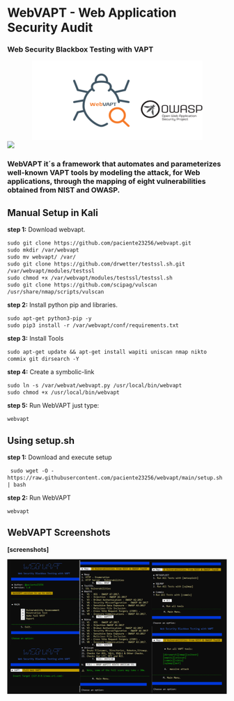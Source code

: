 # WebVAPT - Web Application Security Audit
###  Web Security Blackbox Testing with VAPT

<center><img src="https://raw.githubusercontent.com/paciente23256/webvapt/main/images/logo.png">
</center>

<a target="_blank" href="https://en.wikipedia.org/wiki/Python_(programming_language)">
<img src="https://img.shields.io/static/v1?label=python&message=3.10%20|%203.11&color=informational&logo=python"/>
</a>
<p></p>

### WebVAPT it´s a framework that automates and parameterizes well-known VAPT tools by modeling the attack, for Web applications, through the mapping of eight vulnerabilities obtained from NIST and OWASP.

     
## Manual Setup in Kali 

**step 1:** Download webvapt. 

    sudo git clone https://github.com/paciente23256/webvapt.git
    sudo mkdir /var/webvapt
    sudo mv webvapt/ /var/
    sudo git clone https://github.com/drwetter/testssl.sh.git /var/webvapt/modules/testssl
    sudo chmod +x /var/webvapt/modules/testssl/testssl.sh
    sudo git clone https://github.com/scipag/vulscan /usr/share/nmap/scripts/vulscan
        
**step 2:** Install python pip and libraries.

    sudo apt-get python3-pip -y
    sudo pip3 install -r /var/webvapt/conf/requirements.txt

**step 3:** Install Tools

    sudo apt-get update && apt-get install wapiti uniscan nmap nikto commix git dirsearch -Y

**step 4:** Create a symbolic-link
    
    sudo ln -s /var/webvat/webvapt.py /usr/local/bin/webvapt
    sudo chmod +x /usr/local/bin/webvapt
    
**step 5:** Run WebVAPT
    just type:
    
    webvapt
    

## Using setup.sh

**step 1:** Download and execute setup

     sudo wget -O - https://raw.githubusercontent.com/paciente23256/webvapt/main/setup.sh | bash
     
**step 2:** Run WebVAPT

    webvapt


## WebVAPT Screenshots
**[screenshots]**
<center><img src="https://raw.githubusercontent.com/paciente23256/webvapt/main/images/webvapt_screenshot.png">
</center>


